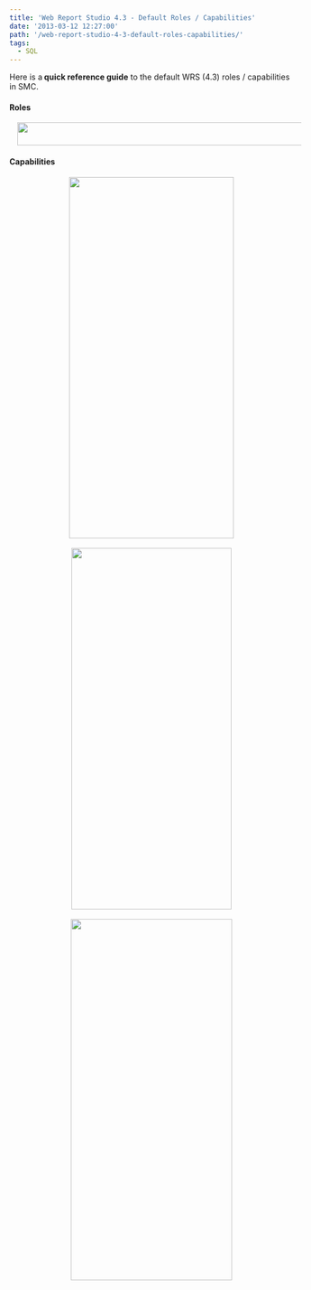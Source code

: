 ```yaml
---
title: 'Web Report Studio 4.3 - Default Roles / Capabilities'
date: '2013-03-12 12:27:00'
path: '/web-report-studio-4-3-default-roles-capabilities/'
tags:
  - SQL
---
```


Here is a<b> quick reference guide</b> to the default WRS (4.3) roles / capabilities in SMC.<br /><h4>Roles</h4><div style="clear: both; text-align: center;"><a href="http://1.bp.blogspot.com/-7jfdzPJFzeU/UT8bP_ZTUZI/AAAAAAAAAUo/jUw6w0R3dC4/s1600/Capture.PNG" style="margin-left: 1em; margin-right: 1em;"><img border="0" height="41" src="http://1.bp.blogspot.com/-7jfdzPJFzeU/UT8bP_ZTUZI/AAAAAAAAAUo/jUw6w0R3dC4/s640/Capture.PNG" width="640" /></a></div><h4>Capabilities</h4><div style="clear: both; text-align: center;"><a href="http://3.bp.blogspot.com/-14jbr54FuGc/UT8eEiXy9GI/AAAAAAAAAU4/NgVPqKqa-7M/s1600/Capture.PNG" style="margin-left: 1em; margin-right: 1em;"><img border="0" height="640" src="http://3.bp.blogspot.com/-14jbr54FuGc/UT8eEiXy9GI/AAAAAAAAAU4/NgVPqKqa-7M/s640/Capture.PNG" width="292" /></a></div><div style="clear: both; text-align: center;"><br /></div><div style="clear: both; text-align: center;"><a href="http://1.bp.blogspot.com/-1wwLCpHW4mg/UT8eRVNokmI/AAAAAAAAAVA/4FyTNdUhYaE/s1600/Capture.PNG" style="margin-left: 1em; margin-right: 1em;"><img border="0" height="640" src="http://1.bp.blogspot.com/-1wwLCpHW4mg/UT8eRVNokmI/AAAAAAAAAVA/4FyTNdUhYaE/s640/Capture.PNG" width="284" /></a></div><div style="clear: both; text-align: center;"><br /></div><div style="clear: both; text-align: center;"><a href="http://1.bp.blogspot.com/-V26qHAM0YeM/UT8fAlXVZoI/AAAAAAAAAVI/Ok31nD8kN6A/s1600/Capture.PNG" style="margin-left: 1em; margin-right: 1em;"><img border="0" height="640" src="http://1.bp.blogspot.com/-V26qHAM0YeM/UT8fAlXVZoI/AAAAAAAAAVI/Ok31nD8kN6A/s640/Capture.PNG" width="286" /></a></div><div style="clear: both; text-align: center;"><br /></div><div style="clear: both; text-align: center;"><br /></div><div style="clear: both; text-align: center;"><br /></div><br /><br />
